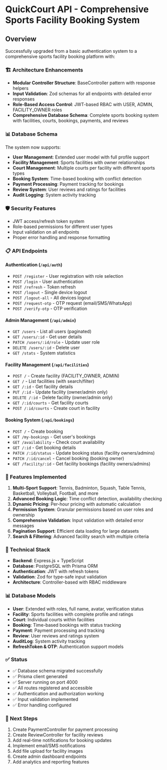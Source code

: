 # QuickCourt API - Comprehensive Sports Facility Booking System

## Overview
Successfully upgraded from a basic authentication system to a comprehensive sports facility booking platform with:

### 🏗️ Architecture Enhancements
- **Modular Controller Structure**: BaseController pattern with response helpers
- **Input Validation**: Zod schemas for all endpoints with detailed error responses
- **Role-Based Access Control**: JWT-based RBAC with USER, ADMIN, FACILITY_OWNER roles
- **Comprehensive Database Schema**: Complete sports booking system with facilities, courts, bookings, payments, and reviews

### 📊 Database Schema
The system now supports:
- **User Management**: Extended user model with full profile support
- **Facility Management**: Sports facilities with owner relationships
- **Court Management**: Multiple courts per facility with different sports types
- **Booking System**: Time-based booking with conflict detection
- **Payment Processing**: Payment tracking for bookings
- **Review System**: User reviews and ratings for facilities
- **Audit Logging**: System activity tracking

### 🛡️ Security Features
- JWT access/refresh token system
- Role-based permissions for different user types
- Input validation on all endpoints
- Proper error handling and response formatting

### 📋 API Endpoints

#### Authentication (`/api/auth`)
- `POST /register` - User registration with role selection
- `POST /login` - User authentication
- `POST /refresh` - Token refresh
- `POST /logout` - Single device logout
- `POST /logout-all` - All devices logout
- `POST /request-otp` - OTP request (email/SMS/WhatsApp)
- `POST /verify-otp` - OTP verification

#### Admin Management (`/api/admin`)
- `GET /users` - List all users (paginated)
- `GET /users/:id` - Get user details
- `PATCH /users/:id/role` - Update user role
- `DELETE /users/:id` - Delete user
- `GET /stats` - System statistics

#### Facility Management (`/api/facilities`)
- `POST /` - Create facility (FACILITY_OWNER, ADMIN)
- `GET /` - List facilities (with search/filter)
- `GET /:id` - Get facility details
- `PUT /:id` - Update facility (owner/admin only)
- `DELETE /:id` - Delete facility (owner/admin only)
- `GET /:id/courts` - Get facility courts
- `POST /:id/courts` - Create court in facility

#### Booking System (`/api/bookings`)
- `POST /` - Create booking
- `GET /my-bookings` - Get user's bookings
- `GET /availability` - Check court availability
- `GET /:id` - Get booking details
- `PATCH /:id/status` - Update booking status (facility owners/admins)
- `PATCH /:id/cancel` - Cancel booking (booking owner)
- `GET /facility/:id` - Get facility bookings (facility owners/admins)

### 🚀 Features Implemented
1. **Multi-Sport Support**: Tennis, Badminton, Squash, Table Tennis, Basketball, Volleyball, Football, and more
2. **Advanced Booking Logic**: Time conflict detection, availability checking
3. **Dynamic Pricing**: Per-hour pricing with automatic calculation
4. **Permission System**: Granular permissions based on user roles and ownership
5. **Comprehensive Validation**: Input validation with detailed error messages
6. **Pagination Support**: Efficient data loading for large datasets
7. **Search & Filtering**: Advanced facility search with multiple criteria

### 🔧 Technical Stack
- **Backend**: Express.js + TypeScript
- **Database**: PostgreSQL with Prisma ORM
- **Authentication**: JWT with refresh tokens
- **Validation**: Zod for type-safe input validation
- **Architecture**: Controller-based with RBAC middleware

### 📊 Database Models
- **User**: Extended with roles, full name, avatar, verification status
- **Facility**: Sports facilities with complete profile and ratings
- **Court**: Individual courts within facilities
- **Booking**: Time-based bookings with status tracking
- **Payment**: Payment processing and tracking
- **Review**: User reviews and ratings system
- **AuditLog**: System activity tracking
- **RefreshToken & OTP**: Authentication support models

### ✅ Status
- ✅ Database schema migrated successfully
- ✅ Prisma client generated
- ✅ Server running on port 4000
- ✅ All routes registered and accessible
- ✅ Authentication and authorization working
- ✅ Input validation implemented
- ✅ Error handling configured

### 🔄 Next Steps
1. Create PaymentController for payment processing
2. Create ReviewController for facility reviews
3. Add real-time notifications for booking updates
4. Implement email/SMS notifications
5. Add file upload for facility images
6. Create admin dashboard endpoints
7. Add analytics and reporting features
